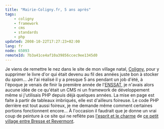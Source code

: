 ```yaml
---
title: "Mairie-Coligny.fr, 5 ans après"
tags:
    - coligny
    - framework
    - cms
    - standards
    - php
updated: 2008-10-22T17:27:23+02:00
lang: fr
node: 65093
remoteId: 7b3a41ce4af10a39856ccec9ee1345d0
---
```


Je viens de remettre le nez dans le site de mon village natal, [Coligny](http://www.mairie-coligny.fr), pour y supprimer le livre d'or qui était devenu au fil des années juste bon à stocker du *spam*... Je l'ai réalisé il y a presque 5 ans pendant un job d'été, à l'époque je venais de finir la première année de l'[ENSSAT](http://www.enssat.fr/), je n'avais alors aucune idée de ce qu'était un CMS ni un framework de développement même si j'utilisais PHP depuis déjà quelques années. La mise en page est faite à partir de tableaux imbriqués, elle est d'ailleurs foireuse. Le code PHP derrière est tout aussi foireux, je me demande même comment certaines portions fonctionnent encore... À l'occasion il faudrait que je donne un vrai coup de peinture à ce site qui ne reflète pas [l'esprit et le charme](http://photos.pwet.fr/villes-et-departements/ain-01/coligny//) de [ce petit village entre Bresse et Revermont](http://www.mairie-coligny.fr/index.php?p=2).

